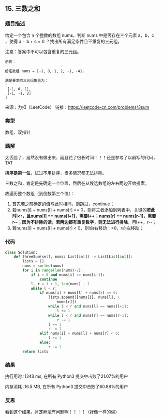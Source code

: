 ## 15. 三数之和



### 题目描述

给定一个包含 n 个整数的数组 nums，判断 nums 中是否存在三个元素 a，b，c ，使得 a + b + c = 0 ？找出所有满足条件且不重复的三元组。

注意：答案中不可以包含重复的三元组。

 ```
示例：

给定数组 nums = [-1, 0, 1, 2, -1, -4]，

满足要求的三元组集合为：
[
  [-1, 0, 1],
  [-1, -1, 2]
]
 ```

来源：力扣（LeetCode）
链接：https://leetcode-cn.com/problems/3sum

### 类型

数组、双指针



### 题解

太丢脸了，居然没有做出来，而且花了很长时间！！！还是参考了以前写的代码，TAT

**排序是第一位**，试过不用排序，很多情况都无法排除。

三数之和，肯定是先确定一个位置，然后在从候选数组的左右两边开始搜索。

故遍历整个数组（到倒数第三个值）：

1. 首先若之前确定的值与此时相同，则跳过，continue；
2. 若nums[i] + nums[l] + nums[r] == 0，则将三者添加到列表中，关键的**若此时l<r，且nums[l] == nums[l+1]，需要l++；nums[r] == nums[r-1]，需要r--；因为不排除的话，若两边都有重复数字，则无法进行排除**，再l++，r--；
3. 若nums[i] + nums[l] + nums[r] < 0，则l向右移动；>0，r向左移动；



### 代码

```python
class Solution:
    def threeSum(self, nums: List[int]) -> List[List[int]]:
    	lists = []
    	nums = sorted(nums)
    	for i in range(len(nums)-2):
    		if i > 0 and nums[i] == nums[i-1]:
    			continue
    		l, r = i + 1, len(nums) - 1
    		while l < r:
    			if nums[i] + nums[l] + nums[r] == 0:
    				lists.append([nums[i], nums[l], \
    					nums[r]])
    				while l < r and nums[l] == nums[l+1]:
    					l += 1
    				while l < r and nums[r] == nums[r-1]:
    					r -= 1
    				l += 1
    				r -= 1
    			elif nums[i] + nums[l] + nums[r] < 0:
    				l += 1
    			else:
    				r -= 1
    	return lists
```




### 结果

执行用时 :1348 ms, 在所有 Python3 提交中击败了21.07%的用户

内存消耗 :16.5 MB, 在所有 Python3 提交中击败了60.88%的用户



### 反思

看到这个结果，肯定解法有问题啊！！！！（好像一样的诶）